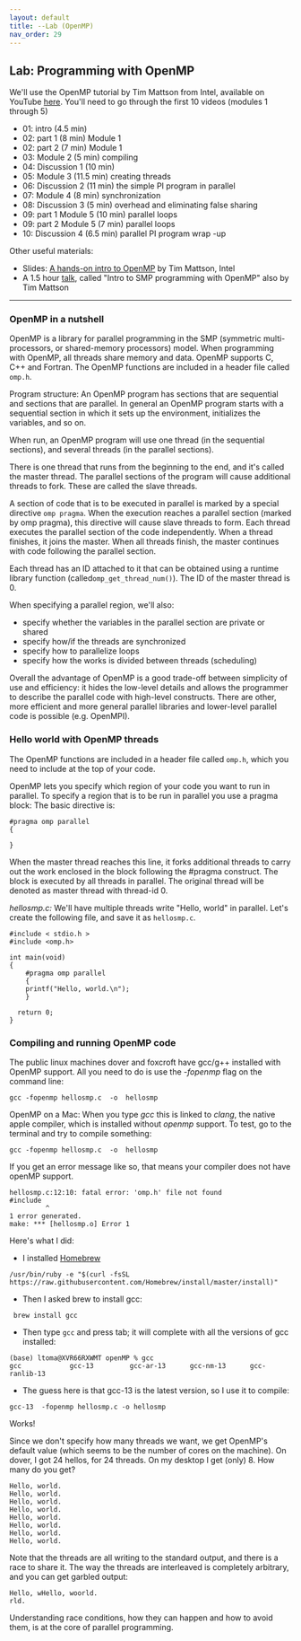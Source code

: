 ```yaml
---
layout: default 
title: --Lab (OpenMP)
nav_order: 29
---
```



## Lab: Programming with OpenMP 


We'll use the OpenMP  tutorial by Tim Mattson from Intel, available on YouTube [here](https://www.youtube.com/watch?v=6jFkNjhJ-Z4&list=PLLX-Q6B8xqZ8n8bwjGdzBJ25X2utwnoEG&index=3). You'll need to go through the first 10 videos (modules 1 through 5)

*  01: intro (4.5 min)
*  02: part 1 (8 min) Module 1
*  02: part 2 (7 min) Module 1
*  03: Module 2 (5 min) compiling
*  04: Discussion 1 (10 min)
*  05: Module 3 (11.5 min) creating threads
*  06: Discussion 2 (11 min) the simple PI program in parallel
*  07: Module 4 (8 min) synchronization
*  08: Discussion 3 (5 min) overhead and eliminating false sharing
*  09: part 1 Module 5 (10 min) parallel loops
*  09: part 2 Module 5 (7 min) parallel loops
* 10: Discussion 4 (6.5 min) parallel PI program wrap -up 

Other useful materials:

  * Slides: [A hands-on intro to OpenMP](https://github.com/tgmattso/OpenMP_intro_tutorial)  by Tim Mattson, Intel
  *  A 1.5 hour [talk](https://www.youtube.com/watch?v=fn2VAUSw6cI), called "Intro to SMP programming with OpenMP" also by Tim Mattson 


***

### OpenMP in a nutshell


OpenMP is a library for parallel programming in the SMP (symmetric multi-processors, or shared-memory processors) model. When programming with OpenMP, all threads share memory and data. OpenMP supports C, C++ and Fortran. The OpenMP functions are included in a header file called ```omp.h```.

Program structure: An OpenMP program has sections that are sequential and sections that are parallel. In general an OpenMP program starts with a sequential section in which it sets up the environment, initializes the variables, and so on.

When run, an OpenMP program will use one thread (in the sequential sections), and several threads (in the parallel sections).

There is one thread that runs from the beginning to the end, and it's called the master thread. The parallel sections of the program will cause additional threads to fork. These are called the slave threads.

A section of code that is to be executed in parallel is marked by a special directive ```omp pragma```. When the execution reaches a parallel section (marked by omp pragma), this directive will cause slave threads to form. Each thread executes the parallel section of the code independently. When a thread finishes, it joins the master. When all threads finish, the master continues with code following the parallel section.

Each thread has an ID attached to it that can be obtained using a runtime library function (called```omp_get_thread_num()```). The ID of the master thread is 0.

When specifying a parallel region, we'll also: 
* specify whether the variables in the parallel section are private or shared
* specify how/if the threads are synchronized
* specify how to parallelize loops
* specify how the works is divided between threads (scheduling) 

Overall the advantage of OpenMP is a good trade-off between simplicity of use and efficiency: it  hides the low-level details and allows the programmer to describe the parallel code with high-level constructs. There are other, more efficient and more general parallel libraries and lower-level parallel code is possible (e.g. OpenMPI). 



### Hello world with OpenMP threads

The OpenMP functions are included in a header file called ```omp.h```, which you need to include at the top of your code. 
 
OpenMP lets you specify which region of your code you want to run in parallel. 
To specify a region that is to be run in parallel you use a pragma block:  The basic directive is:

```
#pragma omp parallel 
{

}
```

When the master thread reaches this line, it forks additional threads to carry out the work enclosed in the block following the #pragma construct. The block is executed by all threads in parallel. The original thread will be denoted as master thread with thread-id 0.


_hellosmp.c:_  We'll have multiple threads write  "Hello, world" in parallel.  Let's create the following file, and save it as ```hellosmp.c```.  

```
#include < stdio.h >
#include <omp.h>

int main(void)
{
    #pragma omp parallel
    {
    printf("Hello, world.\n");
    }

  return 0;
}
```


### Compiling and running OpenMP code

The public linux machines dover and foxcroft have gcc/g++ installed with OpenMP support. All you need to do is use the _-fopenmp_ flag on the command line:

```gcc -fopenmp hellosmp.c  -o  hellosmp```

OpenMP on a Mac:  When you type _gcc_ this is linked to _clang_, the native apple compiler, which  is installed without _openmp_ support.  To test, go to the terminal and try to compile something:

```gcc -fopenmp hellosmp.c  -o  hellosmp```

If you get an error message like so, that means your compiler does not have openMP support.

```
hellosmp.c:12:10: fatal error: 'omp.h' file not found
#include 
         ^
1 error generated.
make: *** [hellosmp.o] Error 1
```

Here's what I did:

* I installed [Homebrew](http://brew.sh/index.html)

```/usr/bin/ruby -e "$(curl -fsSL https://raw.githubusercontent.com/Homebrew/install/master/install)"```

* Then I asked brew to install gcc:

``` brew install gcc```

* Then type ```gcc``` and press tab; it will complete with all the versions of gcc installed:

```
(base) ltoma@XVR66RXWMT openMP % gcc
gcc            gcc-13         gcc-ar-13      gcc-nm-13      gcc-ranlib-13
```

* The guess here is that gcc-13 is the latest version, so I use it to compile:

```gcc-13  -fopenmp hellosmp.c -o hellosmp```

Works!


Since we don't specify how many threads we want, we get OpenMP's default value (which seems to be  the number of cores on the machine).  On dover, I got 24 hellos, for 24 threads. On my desktop I get (only) 8. How many do you get?


```
Hello, world.
Hello, world.
Hello, world.
Hello, world.
Hello, world.
Hello, world.
Hello, world.
Hello, world.
```

Note that the threads are all writing to the standard output, and there is a race to share it. The way the threads are interleaved is completely arbitrary, and you can get garbled output:

```
Hello, wHello, woorld.
rld.
```

Understanding race conditions, how they can happen and how to avoid them, is at the core of parallel programming.  
